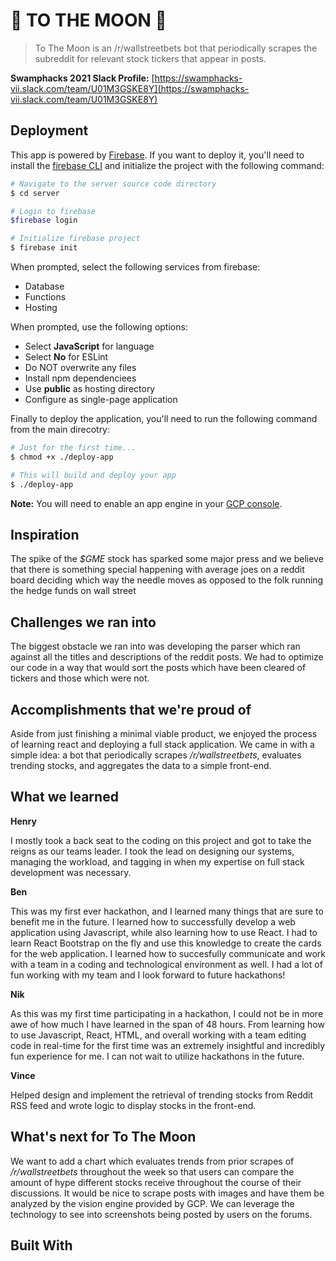 # 🚀 TO THE MOON 🚀

> To The Moon is an /r/wallstreetbets bot that periodically scrapes the subreddit for relevant stock tickers that appear in posts.

**Swamphacks 2021 Slack Profile:** [https://swamphacks-vii.slack.com/team/U01M3GSKE8Y](https://swamphacks-vii.slack.com/team/U01M3GSKE8Y)

## Deployment

This app is powered by [Firebase](https://firebase.google.com). If you want to deploy it, you'll need to install the [firebase CLI](https://firebase.google.com/docs/cli) and initialize the project with the following command:

```sh
# Navigate to the server source code directory
$ cd server 

# Login to firebase
$firebase login

# Initialize firebase project
$ firebase init
```

When prompted, select the following services from firebase:

* Database
* Functions
* Hosting

When prompted, use the following options:

* Select **JavaScript** for language
* Select **No** for ESLint
* Do NOT overwrite any files
* Install npm dependenciees
* Use **public** as hosting directory
* Configure as single-page application

Finally to deploy the application, you'll need to run the following command from the main direcotry:

```sh
# Just for the first time...
$ chmod +x ./deploy-app

# This will build and deploy your app
$ ./deploy-app
```

**Note:** You will need to enable an app engine in your [GCP console](https://console.cloud.google.com).

## Inspiration

The spike of the *$GME* stock has sparked some major press and we believe that there is something special happening with average joes on a reddit board deciding which way the needle moves as opposed to the folk running the hedge funds on wall street


## Challenges we ran into

The biggest obstacle we ran into was developing the parser which ran against all the titles and descriptions of the reddit posts. We had to optimize our code in a way that would sort the posts which have been cleared of tickers and those which were not.

## Accomplishments that we're proud of

Aside from just finishing a minimal viable product, we enjoyed the process of learning react and deploying a full stack application. We came in with a simple idea: a bot that periodically scrapes */r/wallstreetbets*, evaluates trending stocks, and aggregates the data to a simple front-end.

## What we learned

**Henry**

I mostly took a back seat to the coding on this project and got to take the reigns as our teams leader. I took the lead on designing our systems, managing the workload, and tagging in when my expertise on full stack development was necessary.

**Ben**

This was my first ever hackathon, and I learned many things that are sure to benefit me in the future. I learned how to successfully develop a web application using Javascript, while also learning how to use React. I had to learn React Bootstrap on the fly and use this knowledge to create the cards for the web application. I learned how to succesfully communicate and work with a team in a coding and technological environment as well. I had a lot of fun working with my team and I look forward to future hackathons! 

**Nik**

As this was my first time participating in a hackathon, I could not be in more awe of how much I have learned in the span of 48 hours. From learning how to use Javascript, React, HTML, and overall working with a team editing code in real-time for the first time was an extremely insightful and incredibly fun experience for me. I can not wait to utilize hackathons in the future. 

**Vince**

Helped design and implement the retrieval of trending stocks from Reddit RSS feed and wrote logic to display stocks in the front-end.

## What's next for To The Moon

We want to add a chart which evaluates trends from prior scrapes of */r/wallstreetbets* throughout the week so that users can compare the amount of hype different stocks receive throughout the course of their discussions. It would be nice to scrape posts with images and have them be analyzed by the vision engine provided by GCP. We can leverage the technology to see into screenshots being posted by users on the forums.

## Built With
